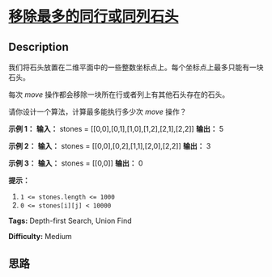 # [移除最多的同行或同列石头][title]

## Description

我们将石头放置在二维平面中的一些整数坐标点上。每个坐标点上最多只能有一块石头。

每次 _move_ 操作都会移除一块所在行或者列上有其他石头存在的石头。

请你设计一个算法，计算最多能执行多少次 _move_ 操作？



**示例 1：**
            **输入：** stones = [[0,0],[0,1],[1,0],[1,2],[2,1],[2,2]]    **输出：** 5    

**示例 2：**
            **输入：** stones = [[0,0],[0,2],[1,1],[2,0],[2,2]]    **输出：** 3    

**示例 3：**
            **输入：** stones = [[0,0]]    **输出：** 0    



**提示：**

  1. `1 <= stones.length <= 1000`
  2. `0 <= stones[i][j] < 10000`


**Tags:** Depth-first Search, Union Find

**Difficulty:** Medium

## 思路

[title]: https://leetcode-cn.com/problems/most-stones-removed-with-same-row-or-column
